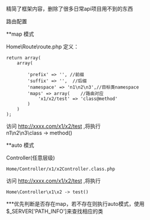 
精简了框架内容，删除了很多日常api项目用不到的东西

路由配置 

**map 模式

Home\Route\route.php 定义：

    return array(
        array(
            
            'prefix' => '', //前缀
            'suffix' => '',  //后缀
            'namespace' => 'n1\n2\n3',//目标类namespace
            'maps' => array(    //路由对应
                'x1/x2/test' => 'class@method'
            )
        )
    );


访问 http://xxxx.com/x1/x2/test ,将执行  
    n1\n2\n3\class -> method()
    


**auto 模式

Controller(任意层级)

    Home/Controller/x1/x2Controller.class.php

访问 http://xxxx.com/x1/x2/test ,将执行  

    Home\Controller\x1\x2 -> test()
    
***优先判断是否存在map，若不存在则执行auto模式，使用$_SERVER['PATH_INFO']来查找相应的类
